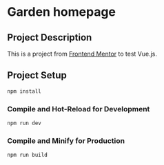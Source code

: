 # Garden homepage

## Project Description

This is a project from [Frontend Mentor](https://www.frontendmentor.io/challenges/room-homepage-BtdBY_ENq) to test Vue.js.

## Project Setup

```sh
npm install
```

### Compile and Hot-Reload for Development

```sh
npm run dev
```

### Compile and Minify for Production

```sh
npm run build
```
